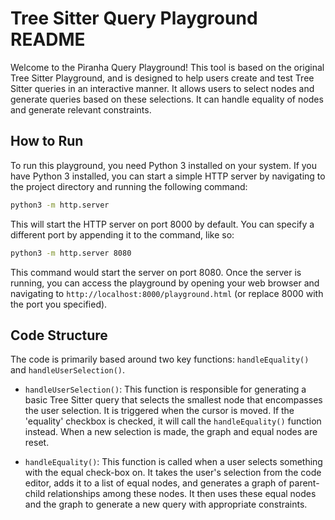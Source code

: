 # Tree Sitter Query Playground README

Welcome to the Piranha Query Playground! This tool is based on the original Tree Sitter Playground, and is designed to help users create and test Tree Sitter queries in an interactive manner. It allows users to select nodes and generate queries based on these selections. It can handle equality of nodes and generate relevant constraints.

## How to Run

To run this playground, you need Python 3 installed on your system. If you have Python 3 installed, you can start a simple HTTP server by navigating to the project directory and running the following command:

```bash
python3 -m http.server
```

This will start the HTTP server on port 8000 by default. You can specify a different port by appending it to the command, like so:

```bash
python3 -m http.server 8080
```

This command would start the server on port 8080. Once the server is running, you can access the playground by opening your web browser and navigating to `http://localhost:8000/playground.html` (or replace 8000 with the port you specified).

## Code Structure

The code is primarily based around two key functions: `handleEquality()` and `handleUserSelection()`.

- `handleUserSelection()`: This function is responsible for generating a basic Tree Sitter query that selects the smallest node that encompasses the user selection. It is triggered when the cursor is moved. If the 'equality' checkbox is checked, it will call the `handleEquality()` function instead. When a new selection is made, the graph and equal nodes are reset.

- `handleEquality()`: This function is called when a user selects something with the equal check-box on. It takes the user's selection from the code editor, adds it to a list of equal nodes, and generates a graph of parent-child relationships among these nodes. It then uses these equal nodes and the graph to generate a new query with appropriate constraints.
